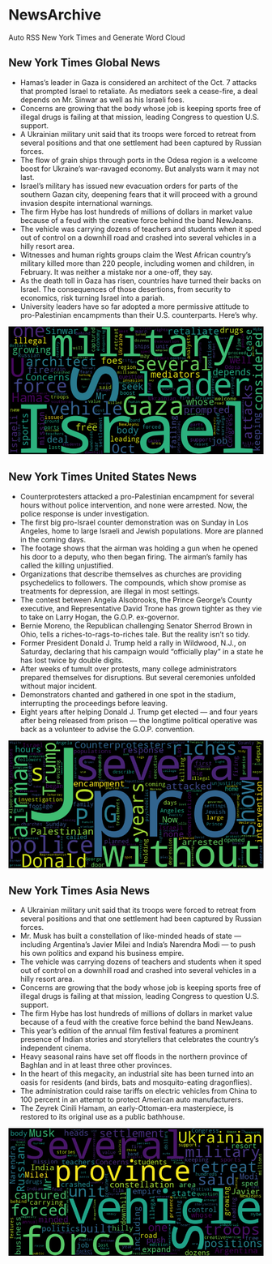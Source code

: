 # NewsArchive
Auto RSS New York Times and Generate Word Cloud

## New York Times Global News
* Hamas’s leader in Gaza is considered an architect of the Oct. 7 attacks that prompted Israel to retaliate. As mediators seek a cease-fire, a deal depends on Mr. Sinwar as well as his Israeli foes.
* Concerns are growing that the body whose job is keeping sports free of illegal drugs is failing at that mission, leading Congress to question U.S. support.
* A Ukrainian military unit said that its troops were forced to retreat from several positions and that one settlement had been captured by Russian forces.
* The flow of grain ships through ports in the Odesa region is a welcome boost for Ukraine’s war-ravaged economy. But analysts warn it may not last.
* Israel’s military has issued new evacuation orders for parts of the southern Gazan city, deepening fears that it will proceed with a ground invasion despite international warnings.
* The firm Hybe has lost hundreds of millions of dollars in market value because of a feud with the creative force behind the band NewJeans.
* The vehicle was carrying dozens of teachers and students when it sped out of control on a downhill road and crashed into several vehicles in a hilly resort area.
* Witnesses and human rights groups claim the West African country’s military killed more than 220 people, including women and children, in February. It was neither a mistake nor a one-off, they say.
* As the death toll in Gaza has risen, countries have turned their backs on Israel. The consequences of those desertions, from security to economics, risk turning Israel into a pariah.
* University leaders have so far adopted a more permissive attitude to pro-Palestinian encampments than their U.S. counterparts. Here’s why.

![Global](./global.png)
## New York Times United States News
* Counterprotesters attacked a pro-Palestinian encampment for several hours without police intervention, and none were arrested. Now, the police response is under investigation.
* The first big pro-Israel counter demonstration was on Sunday in Los Angeles, home to large Israeli and Jewish populations. More are planned in the coming days.
* The footage shows that the airman was holding a gun when he opened his door to a deputy, who then began firing. The airman’s family has called the killing unjustified.
* Organizations that describe themselves as churches are providing psychedelics to followers. The compounds, which show promise as treatments for depression, are illegal in most settings.
* The contest between Angela Alsobrooks, the Prince George’s County executive, and Representative David Trone has grown tighter as they vie to take on Larry Hogan, the G.O.P. ex-governor.
* Bernie Moreno, the Republican challenging Senator Sherrod Brown in Ohio, tells a riches-to-rags-to-riches tale. But the reality isn’t so tidy.
* Former President Donald J. Trump held a rally in Wildwood, N.J., on Saturday, declaring that his campaign would “officially play” in a state he has lost twice by double digits.
* After weeks of tumult over protests, many college administrators prepared themselves for disruptions. But several ceremonies unfolded without major incident.
* Demonstrators chanted and gathered in one spot in the stadium, interrupting the proceedings before leaving.
* Eight years after helping Donald J. Trump get elected — and four years after being released from prison — the longtime political operative was back as a volunteer to advise the G.O.P. convention.

![US](./usnews.png)
## New York Times Asia News
* A Ukrainian military unit said that its troops were forced to retreat from several positions and that one settlement had been captured by Russian forces.
* Mr. Musk has built a constellation of like-minded heads of state — including Argentina’s Javier Milei and India’s Narendra Modi — to push his own politics and expand his business empire.
* The vehicle was carrying dozens of teachers and students when it sped out of control on a downhill road and crashed into several vehicles in a hilly resort area.
* Concerns are growing that the body whose job is keeping sports free of illegal drugs is failing at that mission, leading Congress to question U.S. support.
* The firm Hybe has lost hundreds of millions of dollars in market value because of a feud with the creative force behind the band NewJeans.
* This year’s edition of the annual film festival features a prominent presence of Indian stories and storytellers that celebrates the country’s independent cinema.
* Heavy seasonal rains have set off floods in the northern province of Baghlan and in at least three other provinces.
* In the heart of this megacity, an industrial site has been turned into an oasis for residents (and birds, bats and mosquito-eating dragonflies).
* The administration could raise tariffs on electric vehicles from China to 100 percent in an attempt to protect American auto manufacturers.
* The Zeyrek Cinili Hamam, an early-Ottoman-era masterpiece, is restored to its original use as a public bathhouse.

![Asian](./asian.png)
